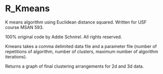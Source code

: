 # R_Kmeans
K means algorithm using Euclidean distance squared. Written for USF course MSAN 593. 

100% original code by Addie Schnirel. All rights reserved. 

Kmeans takes a comma delimited data file and a parameter file (number of repetitions of algorithm, number of clusters, maximum number of algorithm iterations). 

Returns a graph of final clustering arrangements for 2d and 3d data. 
